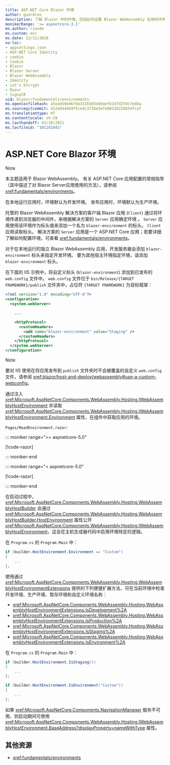 ```yaml
---
title: ASP.NET Core Blazor 环境
author: guardrex
description: 了解 Blazor 中的环境，包括如何设置 Blazor WebAssembly 应用的环境。
monikerRange: '>= aspnetcore-3.1'
ms.author: riande
ms.custom: mvc
ms.date: 12/11/2020
no-loc:
- appsettings.json
- ASP.NET Core Identity
- cookie
- Cookie
- Blazor
- Blazor Server
- Blazor WebAssembly
- Identity
- Let's Encrypt
- Razor
- SignalR
uid: blazor/fundamentals/environments
ms.openlocfilehash: a5ead59e467da331b585e8daefb1d7d259c7edba
ms.sourcegitcommit: 422e8444b9f5cedc373be5efe8032822db54fcaf
ms.translationtype: HT
ms.contentlocale: zh-CN
ms.lasthandoff: 02/18/2021
ms.locfileid: "101101043"
---
```

# <a name="aspnet-core-blazor-environments"></a>ASP.NET Core Blazor 环境

> [!NOTE]
> 本主题适用于 Blazor WebAssembly。 有关 ASP.NET Core 应用配置的常规指导（其中描述了对 Blazor Server应用使用的方法），请参阅 <xref:fundamentals/environments>。

在本地运行应用时，环境默认为开发环境。 发布应用时，环境默认为生产环境。

托管的 Blazor WebAssembly 解决方案的客户端 Blazor 应用 (`Client`) 通过将环境传递到浏览器的中间件，来根据解决方案的 `Server` 应用确定环境 。 `Server` 应用使用该环境作为标头值来添加一个名为 `blazor-environment` 的标头。 `Client` 应用读取标头。 解决方案的 `Server` 应用是一个 ASP.NET Core 应用；若要详细了解如何配置环境，可查看 <xref:fundamentals/environments>。

对于在本地运行的独立 Blazor WebAssembly 应用，开发服务器会添加 `blazor-environment` 标头来指定开发环境。 要为其他宿主环境指定环境，请添加 `blazor-environment` 标头。

在下面的 IIS 示例中，将自定义标头 (`blazor-environment`) 添加到已发布的 `web.config` 文件中。 `web.config` 文件位于 `bin/Release/{TARGET FRAMEWORK}/publish` 文件夹中，占位符 `{TARGET FRAMEWORK}` 为目标框架：

```xml
<?xml version="1.0" encoding="UTF-8"?>
<configuration>
  <system.webServer>

    ...

    <httpProtocol>
      <customHeaders>
        <add name="blazor-environment" value="Staging" />
      </customHeaders>
    </httpProtocol>
  </system.webServer>
</configuration>
```

> [!NOTE]
> 要对 IIS 使用在将应用发布到 `publish` 文件夹时不会被覆盖的自定义 `web.config` 文件，请参阅 <xref:blazor/host-and-deploy/webassembly#use-a-custom-webconfig>。

通过注入 <xref:Microsoft.AspNetCore.Components.WebAssembly.Hosting.IWebAssemblyHostEnvironment> 并读取 <xref:Microsoft.AspNetCore.Components.WebAssembly.Hosting.IWebAssemblyHostEnvironment.Environment> 属性，在组件中获取应用的环境。

`Pages/ReadEnvironment.razor`:

::: moniker range=">= aspnetcore-5.0"

[!code-razor[](~/blazor/common/samples/5.x/BlazorSample_WebAssembly/Pages/environments/ReadEnvironment.razor?highlight=3,7)]

::: moniker-end

::: moniker range="< aspnetcore-5.0"

[!code-razor[](~/blazor/common/samples/3.x/BlazorSample_WebAssembly/Pages/environments/ReadEnvironment.razor?highlight=3,7)]

::: moniker-end

在启动过程中，<xref:Microsoft.AspNetCore.Components.WebAssembly.Hosting.WebAssemblyHostBuilder> 会通过 <xref:Microsoft.AspNetCore.Components.WebAssembly.Hosting.WebAssemblyHostBuilder.HostEnvironment> 属性公开 <xref:Microsoft.AspNetCore.Components.WebAssembly.Hosting.IWebAssemblyHostEnvironment>，这会在主机生成器代码中启用环境特定的逻辑。

在 `Program.cs` 的 `Program.Main` 中：

```csharp
if (builder.HostEnvironment.Environment == "Custom")
{
    ...
};
```

使用通过 <xref:Microsoft.AspNetCore.Components.WebAssembly.Hosting.WebAssemblyHostEnvironmentExtensions> 提供的下列便捷扩展方法，可在当前环境中检查开发环境、生产环境、暂存环境和自定义环境名称：

* <xref:Microsoft.AspNetCore.Components.WebAssembly.Hosting.WebAssemblyHostEnvironmentExtensions.IsDevelopment%2A>
* <xref:Microsoft.AspNetCore.Components.WebAssembly.Hosting.WebAssemblyHostEnvironmentExtensions.IsProduction%2A>
* <xref:Microsoft.AspNetCore.Components.WebAssembly.Hosting.WebAssemblyHostEnvironmentExtensions.IsStaging%2A>
* <xref:Microsoft.AspNetCore.Components.WebAssembly.Hosting.WebAssemblyHostEnvironmentExtensions.IsEnvironment%2A>

在 `Program.cs` 的 `Program.Main` 中：

```csharp
if (builder.HostEnvironment.IsStaging())
{
    ...
};

if (builder.HostEnvironment.IsEnvironment("Custom"))
{
    ...
};
```

如果 <xref:Microsoft.AspNetCore.Components.NavigationManager> 服务不可用，则启动期间可使用 <xref:Microsoft.AspNetCore.Components.WebAssembly.Hosting.IWebAssemblyHostEnvironment.BaseAddress?displayProperty=nameWithType> 属性。

## <a name="additional-resources"></a>其他资源

* <xref:fundamentals/environments>
